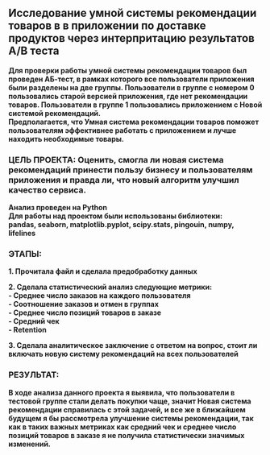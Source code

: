 ## Исследование умной системы рекомендации товаров в в приложении по доставке продуктов через интерпритацию результатов А/B теста

**Для проверки работы умной системы рекомендации товаров был проведен АБ-тест, в рамках которого все пользователи приложения были разделены на две группы. Пользователи в группе с номером 0 пользовались старой версией приложения, где нет рекомендации товаров. Пользователи в группе 1 пользовались приложением с Новой системой рекомендаций.**  
**Предполагается, что Умная система рекомендации товаров поможет пользователям эффективнее работать с приложением и лучше находить необходимые товары.**  
### ЦЕЛЬ ПРОЕКТА: Оценить, смогла ли новая система рекомендаций принести пользу бизнесу и пользователям приложения и правда ли, что новый алгоритм улучшил качество сервиса.  

**Анализ проведен на Python**  
**Для работы над проектом были использованы библиотеки:**  
**pandas, seaborn, matplotlib.pyplot, scipy.stats, pingouin, numpy, lifelines**

### ЭТАПЫ:

**1. Прочитала файл и сделала предобработку данных** 

**2. Сделала статистический анализ следующие метрики:**  
**- Среднее число заказов на каждого пользователя**    
**- Соотношение заказов и отмен в группах**    
**- Среднее число позиций товаров в заказе**    
**- Средний чек**    
**- Retention**  

**3. Сделала аналитическое заключение с ответом на вопрос, стоит ли включать новую систему рекомендаций на всех пользователей**  

### РЕЗУЛЬТАТ:
**В ходе анализа данного проекта я выявила, что пользователи в тестовой группе стали делать покупки чаще, значит Новая система рекомендации справилась с этой задачей, и все же в ближайшем будущем я бы рассмотрела улучшение системы рекомендации, так как в таких важных метриках как средний чек и среднее число позиций товаров в заказе я не получила статистически значимых изменений.**
